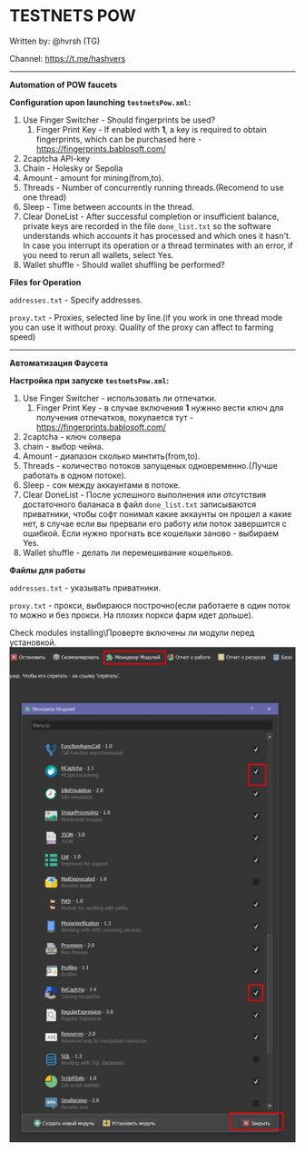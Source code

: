 # TESTNETS POW

Written by: @hvrsh (TG)

Channel: https://t.me/hashvers

---
**Automation of POW faucets**

**Configuration upon launching `testnetsPow.xml`:**

1. Use Finger Switcher - Should fingerprints be used?
   1. Finger Print Key - If enabled with **1**, a key is required to obtain fingerprints, which can be purchased here - https://fingerprints.bablosoft.com/
2. 2captcha API-key
3. Chain - Holesky or Sepolia
4. Amount - amount for mining(from,to). 
5. Threads - Number of concurrently running threads.(Recomend to use one thread)
6. Sleep - Time between accounts in the thread.
7. Clear DoneList - After successful completion or insufficient balance, private keys are recorded in the file `done_list.txt` so the software understands which accounts it has processed and which ones it hasn't. In case you interrupt its operation or a thread terminates with an error, if you need to rerun all wallets, select Yes.
8. Wallet shuffle - Should wallet shuffling be performed?

 **Files for Operation**

 `addresses.txt` - Specify addresses.

 `proxy.txt` - Proxies, selected line by line.(if you work in one thread mode you can use it without proxy. Quality of the proxy can affect to farming speed)

---

**Автоматизация Фаусета**

**Настройка при запуске `testnetsPow.xml`:**

1. Use Finger Switcher - использовать ли отпечатки.
	1. Finger Print Key - в случае включения **1** нужнно вести ключ для получения отпечатков, покупается тут - https://fingerprints.bablosoft.com/
2. 2captcha  - ключ солвера
3. chain - выбор чейна.
3. Amount - диапазон сколько минтить(from,to). 
4. Threads - количество потоков запущеных одновременно.(Лучше работать в одном потоке).
5. Sleep - сон между аккаунтами в потоке.
6. Clear DoneList - После успешного выполнения или отсутствия достаточного баланаса в файл `done_list.txt` записываются приватники, чтобы софт понимал какие аккаунты он прошел а какие нет, в случае если вы прервали его работу или поток завершится с ошибкой. Если нужно прогнать все кошельки заново - выбираем Yes.
7. Wallet shuffle - делать ли перемешивание кошельков.

 **Файлы для работы**

 `addresses.txt` - указывать приватники.

 `proxy.txt` - прокси, выбираюся построчно(если работаете в один поток то можно и без прокси. На плохих поркси фарм идет дольше).

Check modules installing\Проверте включены ли модули перед установкой.
![Example](https://github.com/HhvrshH/testnetsPOW/blob/main/example.jpg)
